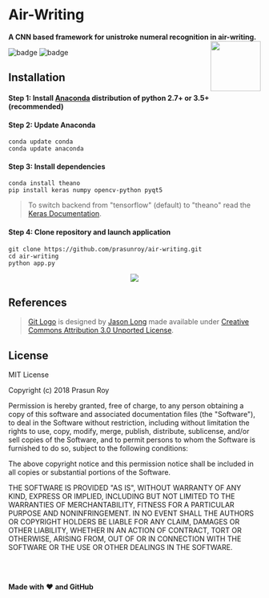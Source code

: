 # Air-Writing
**A CNN based framework for unistroke numeral recognition in air-writing.**
<img align='right' height='100' src='https://github.com/prasunroy/air-writing/blob/master/assets/logo.png' />

![badge](https://github.com/prasunroy/air-writing/blob/master/assets/badge_1.svg)
![badge](https://github.com/prasunroy/air-writing/blob/master/assets/badge_2.svg)

## Installation
#### Step 1: Install [Anaconda](https://www.anaconda.com/download/) distribution of python 2.7+ or 3.5+ (recommended)
#### Step 2: Update Anaconda
```
conda update conda
conda update anaconda
```
#### Step 3: Install dependencies
```
conda install theano
pip install keras numpy opencv-python pyqt5
```
>To switch backend from "tensorflow" (default) to "theano" read the [Keras Documentation](https://keras.io/backend/).
#### Step 4: Clone repository and launch application
```
git clone https://github.com/prasunroy/air-writing.git
cd air-writing
python app.py
```
<p align='center'>
  <img src='https://github.com/prasunroy/air-writing/raw/master/assets/image.png' />
</p>

## References

>[Git Logo](https://github.com/prasunroy/air-writing/raw/master/assets/button_repo.png) is designed by [Jason Long](https://github.com/jasonlong) made available under [Creative Commons Attribution 3.0 Unported License](https://creativecommons.org/licenses/by/3.0/deed.en).

## License
MIT License

Copyright (c) 2018 Prasun Roy

Permission is hereby granted, free of charge, to any person obtaining a copy of this software and associated documentation files (the "Software"), to deal in the Software without restriction, including without limitation the rights to use, copy, modify, merge, publish, distribute, sublicense, and/or sell copies of the Software, and to permit persons to whom the Software is furnished to do so, subject to the following conditions:

The above copyright notice and this permission notice shall be included in all copies or substantial portions of the Software.

THE SOFTWARE IS PROVIDED "AS IS", WITHOUT WARRANTY OF ANY KIND, EXPRESS OR IMPLIED, INCLUDING BUT NOT LIMITED TO THE WARRANTIES OF MERCHANTABILITY, FITNESS FOR A PARTICULAR PURPOSE AND NONINFRINGEMENT. IN NO EVENT SHALL THE AUTHORS OR COPYRIGHT HOLDERS BE LIABLE FOR ANY CLAIM, DAMAGES OR OTHER LIABILITY, WHETHER IN AN ACTION OF CONTRACT, TORT OR OTHERWISE, ARISING FROM, OUT OF OR IN CONNECTION WITH THE SOFTWARE OR THE USE OR OTHER DEALINGS IN THE SOFTWARE.

<br />
<br />

**Made with** :heart: **and GitHub**
